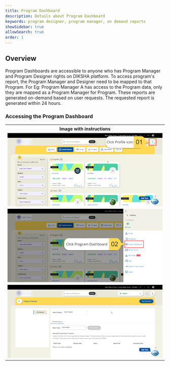 ```yaml
---
title: Program Dashboard
description: Details about Program Dashboard
keywords: program designer, program manager, on demand reports
showSidebar: true
allowSearch: true
order: 1
---
```


## Overview

Program Dashboards are accessible to anyone who has Program Manager and Program Designer rights on DIKSHA platform. To access program's report, the Program Manager and Designer need to be mapped to that Program.
For Eg: Program Manager A has access to the Program data, only they are mapped as a Program Manager for Program.
These reports are generated on-demand based on user requests. The requested report is generated within 24 hours.

### Accessing the Program Dashboard

<table>
  <tr>
    <th style="width:35%;">Image with instructions</th>
 </tr>
 <tr>
  <td><img src="./../images/ht&officials/program-dashboard/dashboard1.png"></td>
  </tr>
  <tr>
  <td><img src="./../images/ht&officials/program-dashboard/dashboard2.png"></td>
  </tr> 
  <tr>
  <td><img src="./../images/ht&officials/program-dashboard/dashboard3.png"></td>
  </tr> 
  </table>
